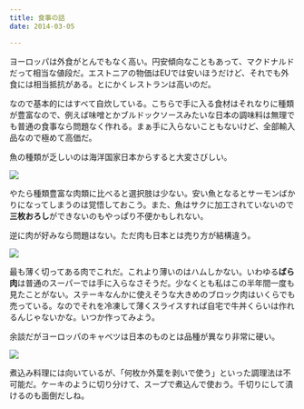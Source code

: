 ```yaml
---
title: 食事の話
date: 2014-03-05

---
```


ヨーロッパは外食がとんでもなく高い。円安傾向なこともあって、マクドナルドだって相当な値段だ。エストニアの物価はEUでは安いほうだけど、それでも外食には相当抵抗がある。とにかくレストランは高いのだ。

なので基本的にはすべて自炊している。こちらで手に入る食材はそれなりに種類が豊富なので、例えば味噌とかブルドックソースみたいな日本の調味料は無理でも普通の食事なら問題なく作れる。まぁ手に入らないこともないけど、全部輸入品なので極めて高価だ。

魚の種類が乏しいのは海洋国家日本からすると大変さびしい。

![](https://farm3.staticflickr.com/2854/10877062923_b40ac00abb_b_d.jpg)

やたら種類豊富な肉類に比べると選択肢は少ない。安い魚となるとサーモンばかりになってしまうのは覚悟しておこう。また、魚はサクに加工されていないので**三枚おろし**ができないのもやっぱり不便かもしれない。

逆に肉が好みなら問題はない。ただ肉も日本とは売り方が結構違う。

![](https://farm4.staticflickr.com/3761/12932777645_ec666e2f90_b_d.jpg)

最も薄く切ってある肉でこれだ。これより薄いのはハムしかない。いわゆる**ばら肉**は普通のスーパーでは手に入らなさそうだ。少なくとも私はこの半年間一度も見たことがない。ステーキなんかに使えそうな大きめのブロック肉はいくらでも売っている。なのでそれを冷凍して薄くスライスすれば自宅で牛丼くらいは作れるんじゃないかな。いつか作ってみよう。

余談だがヨーロッパのキャベツは日本のものとは品種が異なり非常に硬い。

![](https://farm3.staticflickr.com/2882/10874521495_235f09fdd7_b_d.jpg)

煮込み料理には向いているが、「何枚か外葉を剥いで使う」といった調理法は不可能だ。ケーキのように切り分けて、スープで煮込んで使おう。千切りにして漬けるのも面倒だしね。
